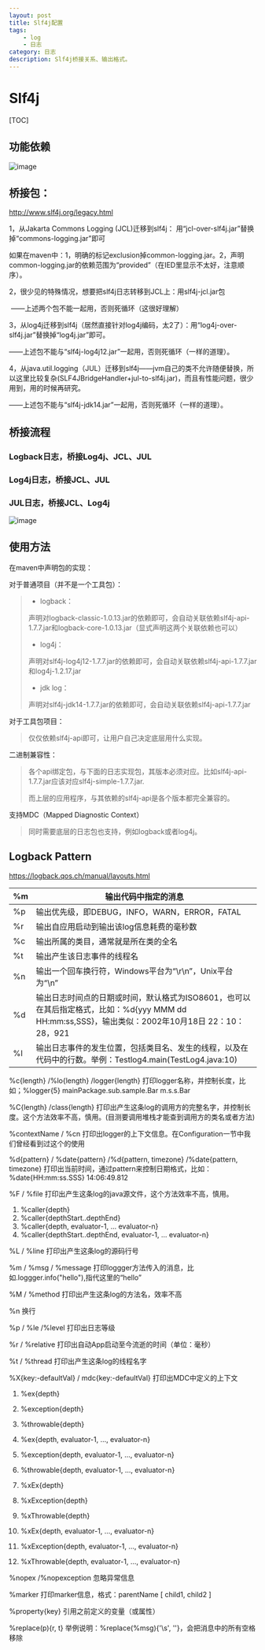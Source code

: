 ```yaml
---
layout: post
title: Slf4j配置
tags: 
    - log
    - 日志
category: 日志
description: Slf4j桥接关系、输出格式。 
---
```


# Slf4j

[TOC]

## 功能依赖
![image](https://tva1.sinaimg.cn/large/007S2YVMgy1gdzit7wo76j30w00homz4.jpg)



## 桥接包：

<http://www.slf4j.org/legacy.html>

1，从Jakarta Commons Logging (JCL)迁移到slf4j： 用“jcl-over-slf4j.jar”替换掉“commons-logging.jar”即可

​     如果在maven中：1，明确的标记exclusion掉common-logging.jar。2，声明common-logging.jar的依赖范围为“provided”（在IED里显示不太好，注意顺序）。

2，很少见的特殊情况，想要把slf4j日志转移到JCL上：用slf4j-jcl.jar包

​     ——上述两个包不能一起用，否则死循环（这很好理解）

3，从log4j迁移到slf4j（居然直接针对log4j编码，太2了）：用“log4j-over-slf4j.jar”替换掉“log4j.jar”即可。

​     ——上述包不能与“slf4j-log4j12.jar”一起用，否则死循环（一样的道理）。

4，从java.util.logging（JUL）迁移到slf4j——jvm自己的类不允许随便替换，所以这里比较复杂(SLF4JBridgeHandler+jul-to-slf4j.jar)，而且有性能问题，很少用到，用的时候再研究。

​      ——上述包不能与“slf4j-jdk14.jar”一起用，否则死循环（一样的道理）。

## 桥接流程

### Logback日志，桥接Log4j、JCL、JUL

### Log4j日志，桥接JCL、JUL

### JUL日志，桥接JCL、Log4j

![image](https://tvax2.sinaimg.cn/large/007S2YVMgy1gdziqa13ujj31830v70xc.jpg)

## 使用方法

在maven中声明包的实现：

对于普通项目（并不是一个工具包）：

>* logback：
>
>​          声明对logback-classic-1.0.13.jar的依赖即可，会自动关联依赖slf4j-api-1.7.7.jar和logback-core-1.0.13.jar（显式声明这两个关联依赖也可以）
>
>* log4j：
>
>​          声明对slf4j-log4j12-1.7.7.jar的依赖即可，会自动关联依赖slf4j-api-1.7.7.jar和log4j-1.2.17.jar
>
>* jdk log：
>
>​          声明对slf4j-jdk14-1.7.7.jar的依赖即可，会自动关联依赖slf4j-api-1.7.7.jar



对于工具包项目：

> 仅仅依赖slf4j-api即可，让用户自己决定底层用什么实现。

二进制兼容性：

> 各个api绑定包，与下面的日志实现包，其版本必须对应。比如slf4j-api-1.7.7.jar应该对应slf4j-simple-1.7.7.jar.
>
>  而上层的应用程序，与其依赖的slf4j-api是各个版本都完全兼容的。

支持MDC（Mapped Diagnostic Context）

> 同时需要底层的日志包也支持，例如logback或者log4j。



## Logback Pattern

https://logback.qos.ch/manual/layouts.html

| %m   | 输出代码中指定的消息                                         |
| ---- | ------------------------------------------------------------ |
| %p   | 输出优先级，即DEBUG，INFO，WARN，ERROR，FATAL                |
| %r   | 输出自应用启动到输出该log信息耗费的毫秒数                    |
| %c   | 输出所属的类目，通常就是所在类的全名                         |
| %t   | 输出产生该日志事件的线程名                                   |
| %n   | 输出一个回车换行符，Windows平台为“\r\n”，Unix平台为“\n”      |
| %d   | 输出日志时间点的日期或时间，默认格式为ISO8601，也可以在其后指定格式，比如：%d{yyy MMM dd HH:mm:ss,SSS}，输出类似：2002年10月18日 22：10：28，921 |
| %l   | 输出日志事件的发生位置，包括类目名、发生的线程，以及在代码中的行数。举例：Testlog4.main(TestLog4.java:10) |

%c{length} /%lo{length} /logger{length} 打印logger名称，并控制长度，比如；%logger{5}   mainPackage.sub.sample.Bar  m.s.s.Bar

%C{length} /class{length} 打印出产生这条log的调用方的完整名字，并控制长度。这个方法效率不高，慎用。(目测要调用堆栈才能查到调用方的类名或者方法)

%contextName / %cn 打印出logger的上下文信息。在Configuration一节中我们曾经看到过这个的使用

%d{pattern} / %date{pattern} /%d{pattern, timezone} /%date{pattern, timezone} 打印出当前时间，通过pattern来控制日期格式，比如：%date{HH:mm:ss.SSS}    14:06:49.812

%F / %file 打印出产生这条log的java源文件，这个方法效率不高，慎用。

1. %caller{depth}
2. %caller{depthStart..depthEnd}
3. %caller{depth, evaluator-1, ... evaluator-n}
4. %caller{depthStart..depthEnd, evaluator-1, ... evaluator-n}

%L / %line 打印出产生这条log的源码行号

%m / %msg / %message 打印loggger方法传入的消息，比如.loggger.info("hello"),指代这里的“hello”

%M / %method 打印出产生这条log的方法名，效率不高

%n 换行

%p / %le /%level 打印出日志等级

%r / %relative 打印出自动App启动至今流逝的时间（单位：毫秒）

%t / %thread 打印出产生这条log的线程名字

%X{key:-defaultVal} / mdc{key:-defaultVal} 打印出MDC中定义的上下文

1. %ex{depth}
2. %exception{depth}
3. %throwable{depth}
4. %ex{depth, evaluator-1, ..., evaluator-n}
5. %exception{depth, evaluator-1, ..., evaluator-n}
6. %throwable{depth, evaluator-1, ..., evaluator-n}

1. %xEx{depth}
2. %xException{depth}
3. %xThrowable{depth}
4. %xEx{depth, evaluator-1, ..., evaluator-n}
5. %xException{depth, evaluator-1, ..., evaluator-n}
6. %xThrowable{depth, evaluator-1, ..., evaluator-n}

%nopex /%nopexception 忽略异常信息

%marker 打印marker信息，格式：parentName [ child1, child2 ]

%property{key} 引用之前定义的变量（或属性）

%replace(p){r, t} 举例说明：%replace(%msg){'\s', ''}，会把消息中的所有空格移除

 

 

 

 

 